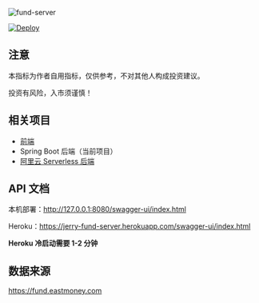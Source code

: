 ![fund-server](https://socialify.git.ci/jerryshell/fund-server/image?description=1&font=Inter&forks=1&issues=1&language=1&owner=1&pattern=Brick%20Wall&pulls=1&stargazers=1&theme=Dark)

[![Deploy](https://www.herokucdn.com/deploy/button.svg)](https://heroku.com/deploy)

## 注意

本指标为作者自用指标，仅供参考，不对其他人构成投资建议。

投资有风险，入市须谨慎！

## 相关项目

* [前端](https://github.com/jerryshell/fund-web)
* Spring Boot 后端（当前项目）
* [阿里云 Serverless 后端](https://github.com/jerryshell/fund-serverless-aliyun)

## API 文档

本机部署：http://127.0.0.1:8080/swagger-ui/index.html

Heroku：https://jerry-fund-server.herokuapp.com/swagger-ui/index.html

**Heroku 冷启动需要 1-2 分钟**

## 数据来源

https://fund.eastmoney.com
